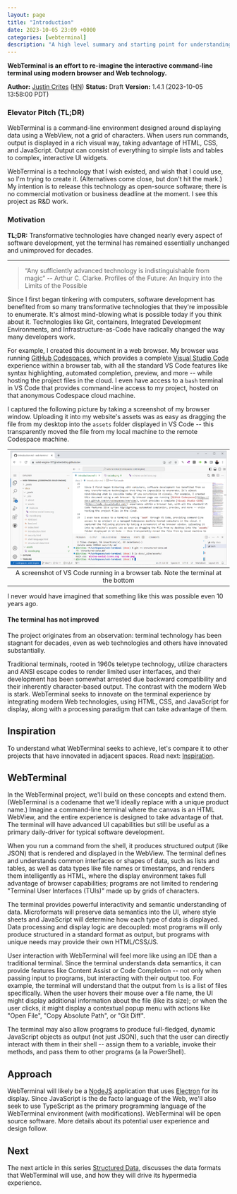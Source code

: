 ```yaml
---
layout: page
title: "Introduction"
date: 2023-10-05 23:09 +0000
categories: [webterminal]
description: "A high level summary and starting point for understanding WebTerminal"
---
```


**WebTerminal is an effort to re-imagine the interactive command-line terminal using modern browser and Web technology.**

**Author:** [Justin Crites](https://github.com/jcrites) ([HN](https://news.ycombinator.com/user?id=jcrites))
**Status:** Draft
**Version:** 1.4.1 (2023-10-05 13:58:00 PDT)

### Elevator Pitch (TL;DR)

WebTerminal is a command-line environment designed around displaying data using a WebView, not a grid of characters. When users run commands, output is displayed in a rich visual way, taking advantage of HTML, CSS, and JavaScript. Output can consist of everything to simple lists and tables to complex, interactive UI widgets.

WebTerminal is a technology that I wish existed, and wish that I could use, so I'm trying to create it. (Alternatives come close, but don't hit the mark.) My intention is to release this technology as open-source software; there is no commercial motivation or business deadline at the moment. I see this project as R&D work.

### Motivation

**TL;DR:** Transformative technologies have changed nearly every aspect of software development, yet the terminal has remained essentially unchanged and unimproved for decades.

<hr style="margin-bottom: 1em"/>

>  “Any sufficiently advanced technology is indistinguishable from magic” -- Arthur C. Clarke. Profiles of the Future: An Inquiry into the Limits of the Possible

Since I first began tinkering with computers, software development has benefited from so many transformative technologies that they're impossible to enumerate. It's almost mind-blowing what is possible today if you think about it. Technologies like Git, containers, Integrated Development Environments, and Infrastructure-as-Code have radically changed the way many developers work.

For example, I created this document in a web browser. My browser was running [GitHub Codespaces](https://docs.github.com/en/codespaces/overview), which provides a complete [Visual Studio Code](https://code.visualstudio.com/) experience within a browser tab, with all the standard VS Code features like syntax highlighting, automated completion, preview, and more -- while hosting the project files in the cloud. I even have access to a `bash` terminal in VS Code that provides command-line access to my project, hosted on that anonymous Codespace cloud machine.

I captured the following picture by taking a screenshot of my browser window. Uploading it into my website's assets was as easy as dragging the file from my desktop into the `assets` folder displayed in VS Code -- this transparently moved the file from my local machine to the remote Codespace machine.

| ![vscode](assets/vscode.png)
|:--:|
| A screenshot of VS Code running in a browser tab. Note the terminal at the bottom |

I never would have imagined that something like this was possible even 10 years ago.

#### The terminal has not improved

The project originates from an observation: terminal technology has been stagnant for decades, even as web technologies and others have innovated substantially.

Traditional terminals, rooted in 1960s teletype technology, utilize characters and ANSI escape codes to render limited user interfaces, and their development has been somewhat arrested due backward compatibility and their inherently character-based output. The contrast with the modern Web is stark. WebTerminal seeks to innovate on the terminal experience by integrating modern Web technologies, using HTML, CSS, and JavaScript for display, along with a processing paradigm that can take advantage of them.

## Inspiration

To understand what WebTerminal seeks to achieve, let's compare it to other projects that have innovated in adjacent spaces. Read next: [Inspiration](inspiration).

## WebTerminal

In the WebTerminal project, we'll build on these concepts and extend them. (WebTerminal is a codename that we'll ideally replace with a unique product name.) Imagine a command-line terminal where the canvas is an HTML WebView, and the entire experience is designed to take advantage of that. The terminal will have advanced UI capabilities but still be useful as a primary daily-driver for typical software development.

When you run a command from the shell, it produces structured output (like JSON) that is rendered and displayed in the WebView. The terminal defines and understands common interfaces or shapes of data, such as lists and tables, as well as data types like file names or timestamps, and renders them intelligently as HTML, where the display environment takes full advantage of browser capabilities; programs are not limited to rendering "Terminal User Interfaces (TUIs)" made up by grids of characters. 

The terminal provides powerful interactivity and semantic understanding of data. Microformats will preserve data semantics into the UI, where style sheets and JavaScript will determine how each type of data is displayed. Data processing and display logic are decoupled: most programs will only produce structured in a standard format as output, but programs with unique needs may provide their own HTML/CSS/JS.

User interaction with WebTerminal will feel more like using an IDE than a traditional terminal. Since the terminal understands data semantics, it can provide features like Content Assist or Code Completion -- not only when passing input to programs, but interacting with their output too. For example, the terminal will understand that the output from `ls` is a list of files specifically. When the user hovers their mouse over a file name, the UI might display additional information about the file (like its size); or when the user clicks, it might display a contextual popup menu with actions like "Open File", "Copy Absolute Path", or "Git Diff".

The terminal may also allow programs to produce full-fledged, dynamic JavaScript objects as output (not just JSON), such that the user can directly interact with them in their shell -- assign them to a variable, invoke their methods, and pass them to other programs (a la PowerShell). 

## Approach

WebTerminal will likely be a [NodeJS](https://nodejs.org/en) application that uses [Electron](https://www.electronjs.org/) for its display. Since JavaScript is the de facto language of the Web, we'll also seek to use TypeScript as the primary programming language of the WebTerminal environment (with modifications). WebTerminal will be open source software. More details about its potential user experience and design follow.

## Next

The next article in this series <a href="{{site.baseurl}}structured-data">Structured Data</a>, discusses the data formats that WebTerminal will use, and how they will drive its hypermedia experience.